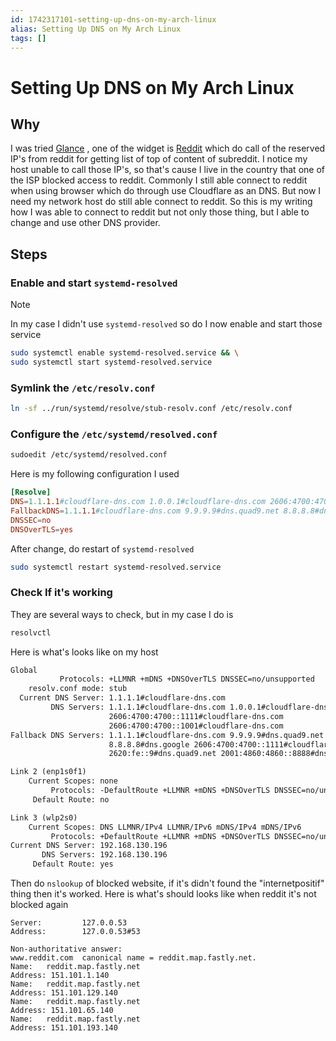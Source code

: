 ```yaml
---
id: 1742317101-setting-up-dns-on-my-arch-linux
alias: Setting Up DNS on My Arch Linux
tags: []
---
```

# Setting Up DNS on My Arch Linux
## Why
I was tried [Glance](https://github.com/glanceapp/glance) , one of the widget is [Reddit](https://www.reddit.com) which do call of the reserved IP's from reddit for getting list of top of content of subreddit. I notice my host unable to call those IP's, so that's cause I live in the country that one of the ISP blocked access to reddit. Commonly I still able connect to reddit when using browser which do through use Cloudflare as an DNS. But now I need my network host do still able connect to reddit. So this is my writing how I was able to connect to reddit but not only those thing, but I able to change and use other DNS provider.

## Steps
### Enable and start `systemd-resolved`

> [!NOTE]
> In my case I didn't use `systemd-resolved` so do I now enable and start those service 

```bash
sudo systemctl enable systemd-resolved.service && \
sudo systemctl start systemd-resolved.service
```
### Symlink the `/etc/resolv.conf`

```bash
ln -sf ../run/systemd/resolve/stub-resolv.conf /etc/resolv.conf
```

### Configure the `/etc/systemd/resolved.conf`

```bash
sudoedit /etc/systemd/resolved.conf
```

Here is my following configuration I used

```conf
[Resolve]
DNS=1.1.1.1#cloudflare-dns.com 1.0.0.1#cloudflare-dns.com 2606:4700:4700::1111#cloudflare-dns.com 2606:4700:4700::1001#cloudflare-dns.com
FallbackDNS=1.1.1.1#cloudflare-dns.com 9.9.9.9#dns.quad9.net 8.8.8.8#dns.google 2606:4700:4700::1111#cloudflare-dns.com 2620:fe::9#dns.quad9.net 2001:4860:4860::8888#dns.google
DNSSEC=no
DNSOverTLS=yes
```

After change, do restart of `systemd-resolved`

```bash
sudo systemctl restart systemd-resolved.service
```

### Check If it's working
They are several ways to check, but in my case I do is
```bash
resolvctl
```
Here is what's looks like on my host
```txt
Global
           Protocols: +LLMNR +mDNS +DNSOverTLS DNSSEC=no/unsupported
    resolv.conf mode: stub
  Current DNS Server: 1.1.1.1#cloudflare-dns.com
         DNS Servers: 1.1.1.1#cloudflare-dns.com 1.0.0.1#cloudflare-dns.com
                      2606:4700:4700::1111#cloudflare-dns.com
                      2606:4700:4700::1001#cloudflare-dns.com
Fallback DNS Servers: 1.1.1.1#cloudflare-dns.com 9.9.9.9#dns.quad9.net
                      8.8.8.8#dns.google 2606:4700:4700::1111#cloudflare-dns.com
                      2620:fe::9#dns.quad9.net 2001:4860:4860::8888#dns.google

Link 2 (enp1s0f1)
    Current Scopes: none
         Protocols: -DefaultRoute +LLMNR +mDNS +DNSOverTLS DNSSEC=no/unsupported
     Default Route: no

Link 3 (wlp2s0)
    Current Scopes: DNS LLMNR/IPv4 LLMNR/IPv6 mDNS/IPv4 mDNS/IPv6
         Protocols: +DefaultRoute +LLMNR +mDNS +DNSOverTLS DNSSEC=no/unsupported
Current DNS Server: 192.168.130.196
       DNS Servers: 192.168.130.196
     Default Route: yes
```
Then do `nslookup` of blocked website, if it's didn't found the "internetpositif" thing then it's worked. Here is what's should looks like when reddit it's not blocked again

```
Server:         127.0.0.53
Address:        127.0.0.53#53

Non-authoritative answer:
www.reddit.com  canonical name = reddit.map.fastly.net.
Name:   reddit.map.fastly.net
Address: 151.101.1.140
Name:   reddit.map.fastly.net
Address: 151.101.129.140
Name:   reddit.map.fastly.net
Address: 151.101.65.140
Name:   reddit.map.fastly.net
Address: 151.101.193.140
```

